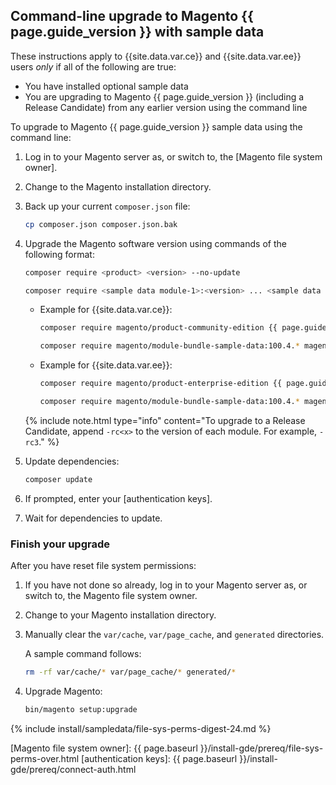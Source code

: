 ## Command-line upgrade to Magento {{ page.guide_version }} with sample data

These instructions apply to {{site.data.var.ce}} and {{site.data.var.ee}} users *only* if all of the following are true:

*  You have installed optional sample data
*  You are upgrading to Magento {{ page.guide_version }} (including a Release Candidate) from any earlier version using the command line

To upgrade to Magento {{ page.guide_version }} sample data using the command line:

1. Log in to your Magento server as, or switch to, the [Magento file system owner].
1. Change to the Magento installation directory.
1. Back up your current `composer.json` file:

   ```bash
   cp composer.json composer.json.bak
   ```

1. Upgrade the Magento software version using commands of the following format:

   ```bash
   composer require <product> <version> --no-update
   ```

   ```bash
   composer require <sample data module-1>:<version> ... <sample data module-n>:<version> --no-update
   ```

   *  Example for {{site.data.var.ce}}:

      ```bash
      composer require magento/product-community-edition {{ page.guide_version }}.0 --no-update
      ```

      ```bash
      composer require magento/module-bundle-sample-data:100.4.* magento/module-widget-sample-data:100.4.* magento/module-theme-sample-data:100.4.* magento/module-catalog-sample-data:100.4.* magento/module-customer-sample-data:100.4.* magento/module-cms-sample-data:100.4.*  magento/module-catalog-rule-sample-data:100.4.* magento/module-sales-rule-sample-data:100.4.* magento/module-review-sample-data:100.4.* magento/module-tax-sample-data:100.4.* magento/module-sales-sample-data:100.4.* magento/module-grouped-product-sample-data:100.4.* magento/module-downloadable-sample-data:100.4.* magento/module-msrp-sample-data:100.4.* magento/module-configurable-sample-data:100.4.* magento/module-product-links-sample-data:100.4.* magento/module-wishlist-sample-data:100.4.* magento/module-swatches-sample-data:100.4.* magento/sample-data-media:100.4.* magento/module-offline-shipping-sample-data:100.4.* --no-update
      ```

   *  Example for {{site.data.var.ee}}:

      ```bash
      composer require magento/product-enterprise-edition {{ page.guide_version }}.0 --no-update
      ```

      ```bash
      composer require magento/module-bundle-sample-data:100.4.* magento/module-widget-sample-data:100.4.* magento/module-theme-sample-data:100.4.* magento/module-catalog-sample-data:100.4.* magento/module-customer-sample-data:100.4.* magento/module-cms-sample-data:100.4.*  magento/module-catalog-rule-sample-data:100.4.* magento/module-sales-rule-sample-data:100.4.* magento/module-review-sample-data:100.4.* magento/module-tax-sample-data:100.4.* magento/module-sales-sample-data:100.4.* magento/module-grouped-product-sample-data:100.4.* magento/module-downloadable-sample-data:100.4.* magento/module-msrp-sample-data:100.4.* magento/module-configurable-sample-data:100.4.* magento/module-product-links-sample-data:100.4.* magento/module-wishlist-sample-data:100.4.* magento/module-swatches-sample-data:100.4.* magento/sample-data-media:100.4.* magento/module-offline-shipping-sample-data:100.4.* magento/module-gift-card-sample-data:100.4.* magento/module-customer-balance-sample-data:100.4.* magento/module-target-rule-sample-data:100.4.* magento/module-gift-registry-sample-data:100.4.* magento/module-multiple-wishlist-sample-data:100.4.* --no-update
      ```

   {% include note.html
      type="info"
    content="To upgrade to a Release Candidate, append `-rc<x>` to the version of each module. For example, `-rc3`."
  %}

1. Update dependencies:

   ```bash
   composer update
   ```

1. If prompted, enter your [authentication keys].
1. Wait for dependencies to update.

### Finish your upgrade

After you have reset file system permissions:

1. If you have not done so already, log in to your Magento server as, or switch to, the Magento file system owner.
1. Change to your Magento installation directory.
1. Manually clear the `var/cache`, `var/page_cache`, and `generated` directories.

   A sample command follows:

   ```bash
   rm -rf var/cache/* var/page_cache/* generated/*
   ```

1. Upgrade Magento:

   ```bash
   bin/magento setup:upgrade
   ```

{% include install/sampledata/file-sys-perms-digest-24.md %}

<!-- Link definitions -->
[Magento file system owner]: {{ page.baseurl }}/install-gde/prereq/file-sys-perms-over.html
[authentication keys]: {{ page.baseurl }}/install-gde/prereq/connect-auth.html
